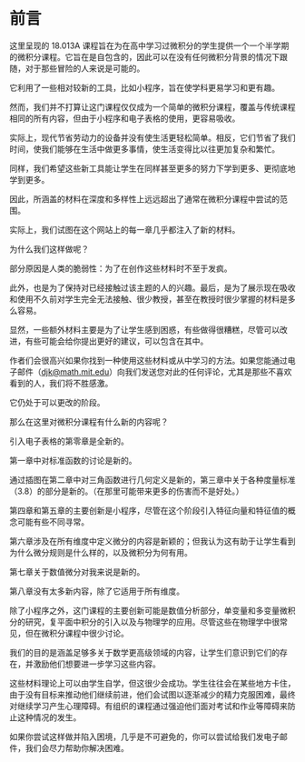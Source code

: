 # 前言

这里呈现的 18.013A 课程旨在为在高中学习过微积分的学生提供一个一个半学期的微积分课程。它旨在是自包含的，因此可以在没有任何微积分背景的情况下跟随，对于那些冒险的人来说是可能的。

它利用了一些相对较新的工具，比如小程序，旨在使学科更易学习和更有趣。

然而，我们并不打算让这门课程仅仅成为一个简单的微积分课程，覆盖与传统课程相同的所有内容，但由于小程序和电子表格的使用，更容易吸收。

实际上，现代节省劳动力的设备并没有使生活更轻松简单。相反，它们节省了我们时间，使我们能够在生活中做更多事情，使生活变得比以往更加复杂和繁忙。

同样，我们希望这些新工具能让学生在同样甚至更多的努力下学到更多、更彻底地学到更多。

因此，所涵盖的材料在深度和多样性上远远超出了通常在微积分课程中尝试的范围。

实际上，我们试图在这个网站上的每一章几乎都注入了新的材料。

为什么我们这样做呢？

部分原因是人类的脆弱性：为了在创作这些材料时不至于发疯。

此外，也是为了保持对已经接触过该主题的人的兴趣。最后，是为了展示现在吸收和使用不久前对学生完全无法接触、很少教授，甚至在教授时很少掌握的材料是多么容易。

显然，一些额外材料主要是为了让学生感到困惑，有些做得很糟糕，尽管可以改进，有些可能会给你提出更好的建议，可以包含在其中。

作者们会很高兴如果你找到一种使用这些材料或从中学习的方法。如果您能通过电子邮件（djk@math.mit.edu）向我们发送您对此的任何评论，尤其是那些不喜欢看到的人，我们将不胜感激。

它仍处于可以更改的阶段。

那么在这里对微积分课程有什么新的内容呢？

引入电子表格的第零章是全新的。

第一章中对标准函数的讨论是新的。

通过插图在第二章中对三角函数进行几何定义是新的，第三章中关于各种度量标准（3.8）的部分是新的。（在那里可能带来更多的伤害而不是好处。）

第四章和第五章的主要创新是小程序，尽管在这个阶段引入特征向量和特征值的概念可能有些不同寻常。

第六章涉及在所有维度中定义微分的内容是新颖的；但我认为这有助于让学生看到为什么微分规则是什么样的，以及微积分为何有用。

第七章关于数值微分对我来说是新的。

第八章没有太多新内容，除了它适用于所有维度。

除了小程序之外，这门课程的主要创新可能是数值分析部分，单变量和多变量微积分的研究，复平面中积分的引入以及与物理学的应用。尽管这些在物理学中很常见，但在微积分课程中很少讨论。

我们的目的是涵盖足够多关于数学更高级领域的内容，让学生们意识到它们的存在，并激励他们想要进一步学习这些内容。

这些材料理论上可以由学生自学，但这很少会成功。学生往往会在某些地方卡住，由于没有目标来推动他们继续前进，他们会试图以逐渐减少的精力克服困难，最终对继续学习产生心理障碍。有组织的课程通过强迫他们面对考试和作业等障碍来防止这种情况的发生。

如果你尝试这样做并陷入困境，几乎是不可避免的，你可以尝试给我们发电子邮件，我们会尽力帮助你解决困难。
